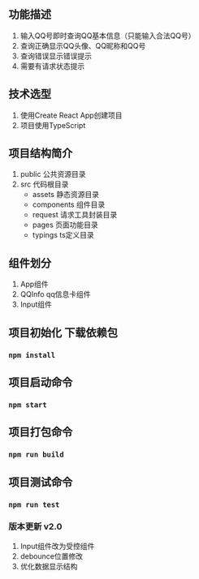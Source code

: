 ## 功能描述

1. 输入QQ号即时查询QQ基本信息（只能输入合法QQ号）
2. 查询正确显示QQ头像、QQ昵称和QQ号
3. 查询错误显示错误提示
4. 需要有请求状态提示


## 技术选型

1. 使用Create React App创建项目
2. 项目使用TypeScript


## 项目结构简介

1. public 公共资源目录
2. src 代码根目录
    - assets 静态资源目录
    - components 组件目录
    - request 请求工具封装目录
    - pages 页面功能目录
    - typings ts定义目录


## 组件划分

1. App组件
2. QQInfo qq信息卡组件
3. Input组件

## 项目初始化 下载依赖包

### `npm install`

## 项目启动命令

### `npm start`

## 项目打包命令

### `npm run build`

## 项目测试命令

### `npm run test`


### 版本更新 v2.0

1. Input组件改为受控组件
2. debounce位置修改
3. 优化数据显示结构